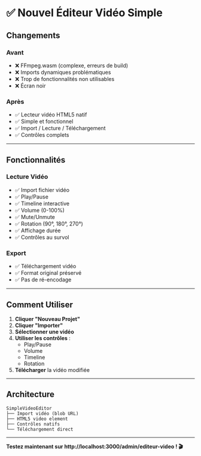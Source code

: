 # ✅ Nouvel Éditeur Vidéo Simple

## Changements

### Avant
- ❌ FFmpeg.wasm (complexe, erreurs de build)
- ❌ Imports dynamiques problématiques
- ❌ Trop de fonctionnalités non utilisables
- ❌ Écran noir

### Après
- ✅ Lecteur vidéo HTML5 natif
- ✅ Simple et fonctionnel
- ✅ Import / Lecture / Téléchargement
- ✅ Contrôles complets

---

## Fonctionnalités

### Lecture Vidéo
- ✅ Import fichier vidéo
- ✅ Play/Pause
- ✅ Timeline interactive
- ✅ Volume (0-100%)
- ✅ Mute/Unmute
- ✅ Rotation (90°, 180°, 270°)
- ✅ Affichage durée
- ✅ Contrôles au survol

### Export
- ✅ Téléchargement vidéo
- ✅ Format original préservé
- ✅ Pas de ré-encodage

---

## Comment Utiliser

1. **Cliquer "Nouveau Projet"**
2. **Cliquer "Importer"**
3. **Sélectionner une vidéo**
4. **Utiliser les contrôles** :
   - Play/Pause
   - Volume
   - Timeline
   - Rotation
5. **Télécharger** la vidéo modifiée

---

## Architecture

```
SimpleVideoEditor
├── Import vidéo (blob URL)
├── HTML5 video element
├── Contrôles natifs
└── Téléchargement direct
```

---

**Testez maintenant sur http://localhost:3000/admin/editeur-video ! 🎬**


